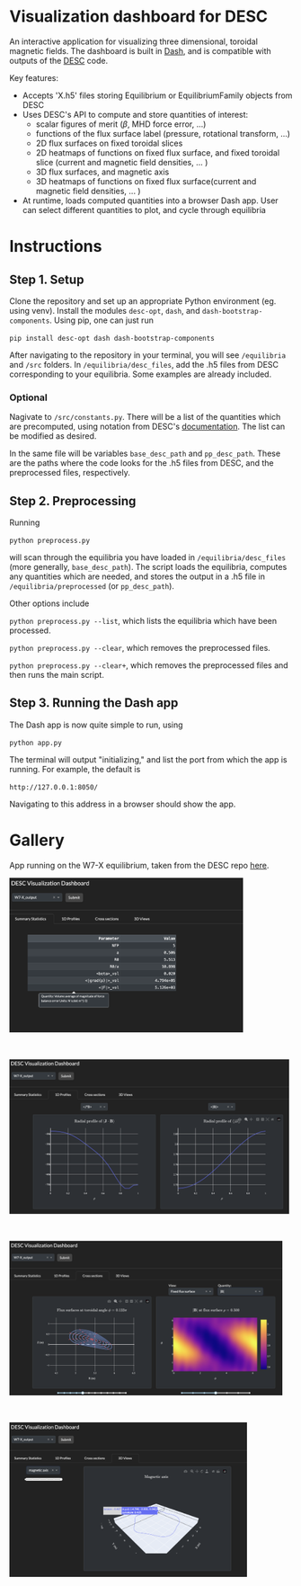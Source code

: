 # Visualization dashboard for DESC

An interactive application for visualizing three dimensional, toroidal magnetic fields. The dashboard is built in [Dash](https://dash.plotly.com/), and is compatible with outputs of the [DESC](https://github.com/PlasmaControl/DESC) code. 

Key features:
- Accepts 'X.h5' files storing Equilibrium or EquilibriumFamily objects from DESC
- Uses DESC's API to compute and store quantities of interest:
    - scalar figures of merit ($\beta$, MHD force error, ...)
    - functions of the flux surface label (pressure, rotational transform, ...)
    - 2D flux surfaces on fixed toroidal slices
    - 2D heatmaps of functions on fixed flux surface, and fixed toroidal slice (current and magnetic field densities, ... )
    - 3D flux surfaces, and magnetic axis
    - 3D heatmaps of functions on fixed flux surface(current and magnetic field densities, ... )
- At runtime, loads computed quantities into a browser Dash app. User can select different quantities to plot, and cycle through equilibria


# Instructions 

## Step 1. Setup

Clone the repository and set up an appropriate Python environment (eg. using venv). Install the modules `desc-opt`, `dash`, and `dash-bootstrap-components`. Using pip, one can just run 

`pip install desc-opt dash dash-bootstrap-components`

After navigating to the repository in your terminal, you will see `/equilibria` and `/src` folders. In `/equilibria/desc_files`, add the .h5 files from DESC corresponding to your equilibria. Some examples are already included. 



### Optional
Nagivate to `/src/constants.py`. There will be a list of the quantities which are precomputed, using notation from DESC's [documentation](https://desc-docs.readthedocs.io/en/latest/variables.html). The list can be modified as desired. 

In the same file will be variables `base_desc_path` and `pp_desc_path`. These are the paths where the code looks for the .h5 files from DESC, and the preprocessed files, respectively. 

## Step 2. Preprocessing

Running 

`python preprocess.py` 

will scan through the equilibria you have loaded in `/equilibria/desc_files` (more generally, `base_desc_path`). The script loads the equilibria, computes any quantities which are needed, and stores the output in a .h5 file in `/equilibria/preprocessed` (or `pp_desc_path`).

Other options include

`python preprocess.py --list`, which lists the equilibria which have been processed.

`python preprocess.py --clear`, which removes the preprocessed files. 

`python preprocess.py --clear+`, which removes the preprocessed files and then runs the main script.




## Step 3. Running the Dash app

The Dash app is now quite simple to run, using 

`python app.py`

The terminal will output "initializing," and list the port from which the app is running. For example, the default is 

`http://127.0.0.1:8050/`

Navigating to this address in a browser should show the app.



# Gallery
App running on the W7-X equilibrium, taken from the DESC repo [here](https://github.com/PlasmaControl/DESC/tree/master/desc/examples).

<a href="url"><img src="src/gallery/tab1.png" height="275" ></a> 

<br>

<a href="url"><img src="src/gallery/tab2.png" height="275" ></a>

<br>

<a href="url"><img src="src/gallery/tab3.png" height="275" ></a> 

<br>

<a href="url"><img src="src/gallery/tab4.png" height="275" ></a>









